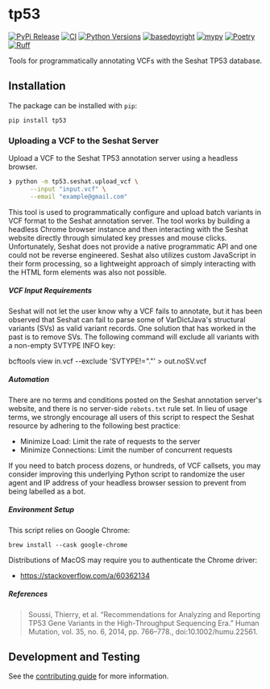# tp53

[![PyPi Release](https://badge.fury.io/py/tp53.svg)](https://badge.fury.io/py/tp53)
[![CI](https://github.com/clintval/tp53/actions/workflows/tests.yml/badge.svg?branch=main)](https://github.com/clintval/tp53/actions/workflows/tests.yml?query=branch%3Amain)
[![Python Versions](https://img.shields.io/badge/python-3.11_|_3.12_|_3.13-blue)](https://github.com/clintval/typeline)
[![basedpyright](https://img.shields.io/badge/basedpyright-checked-42b983)](https://docs.basedpyright.com/latest/)
[![mypy](https://www.mypy-lang.org/static/mypy_badge.svg)](https://mypy-lang.org/)
[![Poetry](https://img.shields.io/endpoint?url=https://python-poetry.org/badge/v0.json)](https://python-poetry.org/)
[![Ruff](https://img.shields.io/endpoint?url=https://raw.githubusercontent.com/astral-sh/ruff/main/assets/badge/v2.json)](https://docs.astral.sh/ruff/)

Tools for programmatically annotating VCFs with the Seshat TP53 database.

## Installation

The package can be installed with `pip`:

```console
pip install tp53
```

### Uploading a VCF to the Seshat Server

Upload a VCF to the Seshat TP53 annotation server using a headless browser.

```bash
❯ python -m tp53.seshat.upload_vcf \
      --input "input.vcf" \
      --email "example@gmail.com"
```

This tool is used to programmatically configure and upload batch variants in VCF format to the Seshat annotation server.
The tool works by building a headless Chrome browser instance and then interacting with the Seshat website directly through simulated key presses and mouse clicks.
Unfortunately, Seshat does not provide a native programmatic API and one could not be reverse engineered.
Seshat also utilizes custom JavaScript in their form processing, so a lightweight approach of simply interacting with the HTML form elements was also not possible.

##### VCF Input Requirements

Seshat will not let the user know why a VCF fails to annotate, but it has been observed that Seshat can fail to parse some of VarDictJava's structural variants (SVs) as valid variant records.
One solution that has worked in the past is to remove SVs.
The following command will exclude all variants with a non-empty SVTYPE INFO key:

  bcftools view in.vcf --exclude 'SVTYPE!="."' > out.noSV.vcf

##### Automation

There are no terms and conditions posted on the Seshat annotation server's website, and there is no server-side `robots.txt` rule set.
In lieu of usage terms, we strongly encourage all users of this script to respect the Seshat resource by adhering to the following best practice:

  - Minimize Load: Limit the rate of requests to the server
  - Minimize Connections: Limit the number of concurrent requests

If you need to batch process dozens, or hundreds, of VCF callsets, you may consider improving this underlying Python script to randomize the user agent and IP address of your headless browser session to prevent from being labelled as a bot.

##### Environment Setup

This script relies on Google Chrome:

```console
brew install --cask google-chrome
```

Distributions of MacOS may require you to authenticate the Chrome driver:

  - https://stackoverflow.com/a/60362134

##### References

> Soussi, Thierry, et al. “Recommendations for Analyzing and Reporting TP53
> Gene Variants in the High-Throughput Sequencing Era.” Human Mutation,
> vol. 35, no. 6, 2014, pp. 766–778., doi:10.1002/humu.22561.

## Development and Testing

See the [contributing guide](./CONTRIBUTING.md) for more information.
